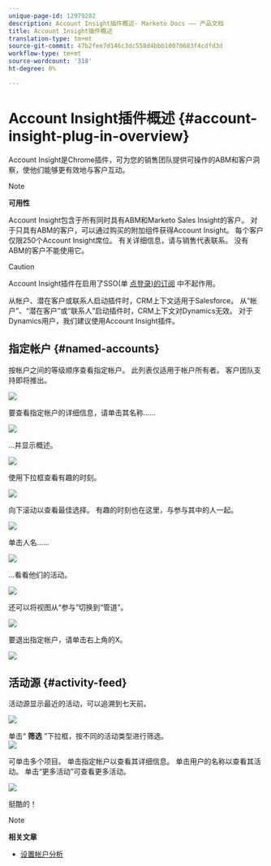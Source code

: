 ```yaml
---
unique-page-id: 12979282
description: Account Insight插件概述- Marketo Docs —— 产品文档
title: Account Insight插件概述
translation-type: tm+mt
source-git-commit: 47b2fee7d146c3dc558d4bbb10070683f4cdfd3d
workflow-type: tm+mt
source-wordcount: '318'
ht-degree: 0%

---
```



# Account Insight插件概述 {#account-insight-plug-in-overview}

Account Insight是Chrome插件，可为您的销售团队提供可操作的ABM和客户洞察，使他们能够更有效地与客户互动。

>[!NOTE]
>
>**可用性**
>
>Account Insight包含于所有同时具有ABM和Marketo Sales Insight的客户。 对于只具有ABM的客户，可以通过购买的附加组件获得Account Insight。 每个客户仅限250个Account Insight席位。 有关详细信息，请与销售代表联系。 没有ABM的客户不能使用它。

>[!CAUTION]
>
>Account Insight插件在启用了SSO(单 [点登录)的订阅](http://docs.marketo.com/display/DOCS/Restrict+User+Login+to+SSO+Only) 中不起作用。
>
>从帐户、潜在客户或联系人启动插件时，CRM上下文适用于Salesforce。 从“帐户”、“潜在客户”或“联系人”启动插件时，CRM上下文对Dynamics无效。 对于Dynamics用户，我们建议使用Account Insight插件。

## 指定帐户 {#named-accounts}

按帐户之间的等级顺序查看指定帐户。 此列表仅适用于帐户所有者。 客户团队支持即将推出。

![](assets/na1.png)

要查看指定帐户的详细信息，请单击其名称……

![](assets/na3.png)

...并显示概述。

![](assets/na4.png)

使用下拉框查看有趣的时刻。

![](assets/na5.png)

向下滚动以查看最佳选择。 有趣的时刻也在这里，与参与其中的人一起。

![](assets/na6.png)

单击人名……

![](assets/na7.png)

...看看他们的活动。

![](assets/na8.png)

还可以将视图从“参与”切换到“管道”。

![](assets/na9.png)

要退出指定帐户，请单击右上角的X。

![](assets/na10.png)

## 活动源 {#activity-feed}

活动源显示最近的活动，可以追溯到七天前。

![](assets/af1.png)

单击“ **筛选** ”下拉框，按不同的活动类型进行筛选。\
![](assets/af2.png)

可单击多个项目。 单击指定帐户以查看其详细信息。 单击用户的名称以查看其活动。 单击“更多活动”可查看更多活动。

![](assets/af3.png)

挺酷的！

>[!NOTE]
>
>**相关文章**
>
>* [设置帐户分析](set-up-account-insight.md)

>



